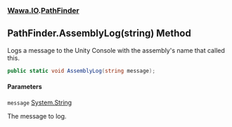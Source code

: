 ### [Wawa.IO](Wawa.IO.md 'Wawa.IO').[PathFinder](PathFinder.md 'Wawa.IO.PathFinder')

## PathFinder.AssemblyLog(string) Method

Logs a message to the Unity Console with the assembly's name that called this.

```csharp
public static void AssemblyLog(string message);
```
#### Parameters

<a name='Wawa.IO.PathFinder.AssemblyLog(string).message'></a>

`message` [System.String](https://docs.microsoft.com/en-us/dotnet/api/System.String 'System.String')

The message to log.